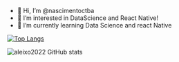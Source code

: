 - 👋 Hi, I’m @nascimentoctba
- 👀 I’m interested in DataScience and React Native!
- 🌱 I’m currently learning  Data Science and react Native

 [![Top Langs](https://github-readme-stats.vercel.app/api/top-langs/?username=nascimentoctba&layout=compact)](https://github.com/anuraghazra/github-readme-stats)


![aleixo2022 GitHub stats](https://github-readme-stats.vercel.app/api?username=nascimentoctba&show_icons=true&theme=radical)

<!---
nascimentoctba/nascimentoctba is a ✨ special ✨ repository because its `README.md` (this file) appears on your GitHub profile.
You can click the Preview link to take a look at your changes.
--->
